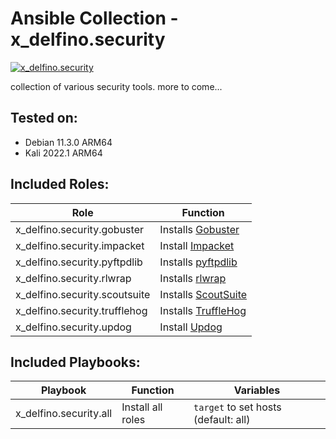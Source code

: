 # Ansible Collection - x\_delfino.security

[![x\_delfino.security](https://img.shields.io/badge/dynamic/json?color=blueviolet&label=galaxy&prefix=v&query=%24.latest_version.version&url=https%3A%2F%2Fgalaxy.ansible.com%2Fapi%2Fv2%2Fcollections%2Fx_delfino%2Fsecurity%2F)](https://galaxy.ansible.com/x_delfino/security)

collection of various security tools. more to come...

## Tested on:
- Debian 11.3.0 ARM64
- Kali 2022.1 ARM64

## Included Roles:

| Role | Function |
|------|----------|
| x\_delfino.security.gobuster| Installs [Gobuster](https://github.com/OJ/gobuster) |
| x\_delfino.security.impacket| Install [Impacket](https://github.com/SecureAuthCorp/impacket) |
| x\_delfino.security.pyftpdlib| Installs [pyftpdlib](https://pypi.org/project/pyftpdlib/) |
| x\_delfino.security.rlwrap| Installs [rlwrap](https://github.com/hanslub42/rlwrap) |
| x\_delfino.security.scoutsuite| Installs [ScoutSuite](https://github.com/nccgroup/ScoutSuite) |
| x\_delfino.security.trufflehog| Installs [TruffleHog](https://github.com/trufflesecurity/trufflehog) |
| x\_delfino.security.updog| Install [Updog](https://github.com/sc0tfree/updog) |


## Included Playbooks:

| Playbook | Function | Variables |
| -------- | -------- | --------- |
| x\_delfino.security.all      | Install all roles | `target` to set hosts (default: all) |
